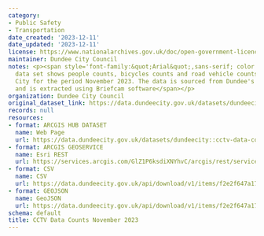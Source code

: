 ```yaml
---
category:
- Public Safety
- Transportation
date_created: '2023-12-11'
date_updated: '2023-12-11'
license: https://www.nationalarchives.gov.uk/doc/open-government-licence/version/3/
maintainer: Dundee City Council
notes: <p><span style='font-family:&quot;Arial&quot;,sans-serif; color:#4C4C4C; background:white;'>This
  data set shows people counts, bicycles counts and road vehicle counts in Dundee
  City for the period November 2023. The data is sourced from Dundee's CCTV Cameras
  and is extracted using Briefcam software</span></p>
organization: Dundee City Council
original_dataset_link: https://data.dundeecity.gov.uk/datasets/dundeecity::cctv-data-counts-november-2023
records: null
resources:
- format: ARCGIS HUB DATASET
  name: Web Page
  url: https://data.dundeecity.gov.uk/datasets/dundeecity::cctv-data-counts-november-2023
- format: ARCGIS GEOSERVICE
  name: Esri REST
  url: https://services.arcgis.com/GlZ1P6ksdiXNYhvC/arcgis/rest/services/CCTV_Data_Counts_November_2023/FeatureServer/0
- format: CSV
  name: CSV
  url: https://data.dundeecity.gov.uk/api/download/v1/items/f2e2f647a17240da995d16c8b3a4e572/csv?layers=0
- format: GEOJSON
  name: GeoJSON
  url: https://data.dundeecity.gov.uk/api/download/v1/items/f2e2f647a17240da995d16c8b3a4e572/geojson?layers=0
schema: default
title: CCTV Data Counts November 2023
---
```

